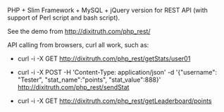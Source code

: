 PHP + Slim Framework + MySQL + jQuery version for REST API (with support of Perl script and bash script).

See the demo from <a href="http://dixitruth.com/php_rest/">http://dixitruth.com/php_rest/</a>


API calling from browsers, curl all work, such as:

- curl -i -X GET http://dixitruth.com/php_rest/getStats/user01
 
- curl -i -X POST -H 'Content-Type: application/json' -d 
   '{"username": "Tester", "stat_name":"points", "stat_value":888}' 
   http://dixitruth.com/php_rest/sendStat

- curl -i -X GET http://dixitruth.com/php_rest/getLeaderboard/points

